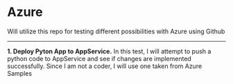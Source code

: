 # Azure
Will utilize this repo for testing different possibilities with Azure using Github

---
**1. Deploy Pyton App to AppService.**
In this test, I will attempt to push a python code to AppService and see if changes are implemented successfully. Since I am not a coder, I will use one taken from Azure Samples
